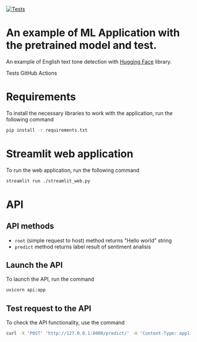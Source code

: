[![Tests](https://github.com/tokarevsas31/ml_fastapi_tests/actions/workflows/python-app.yml/badge.svg)](https://github.com/tokarevsas31/ml_fastapi_tests/actions/workflows/python-app.yml)

# An example of ML Application with the pretrained model and test.

An example of English text tone detection with [Hugging Face](https://huggingface.co/) library.

Tests GitHub Actions

# Requirements

To install the necessary libraries to work with the application, run the following command

```sh
pip install -r requirements.txt
```

# Streamlit web application

To run the web application, run the following command

```sh
streamlit run ./streamlit_web.py
```

# API

## API methods
- `root` (simple request to host) method returns "Hello world" string
- `predict` method returns label result of sentiment analisis 

## Launch the API

To launch the API, run the command

```sh
uvicorn api:app
```

## Test request to the API 

To check the API functionality, use the command

```sh
curl -X 'POST' 'http://127.0.0.1:8000/predict/' -H 'Content-Type: application/json' -d '{"text": "It is a API predict!"}'
```
